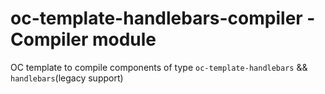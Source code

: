 # oc-template-handlebars-compiler - Compiler module

OC template to compile components of type `oc-template-handlebars` && `handlebars`(legacy support)
